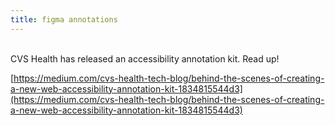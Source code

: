 ```yaml
---
title: figma annotations
---
```


\
CVS Health has released an accessibility annotation kit. Read up!

[https://medium.com/cvs-health-tech-blog/behind-the-scenes-of-creating-a-new-web-accessibility-annotation-kit-1834815544d3](https://medium.com/cvs-health-tech-blog/behind-the-scenes-of-creating-a-new-web-accessibility-annotation-kit-1834815544d3)
